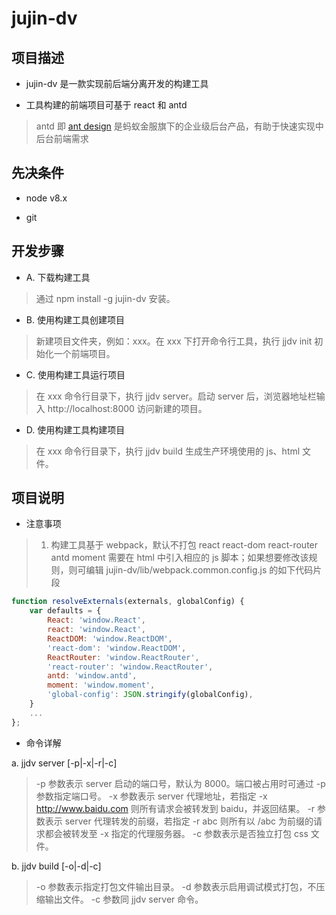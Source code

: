 # jujin-dv

## 项目描述

* jujin-dv 是一款实现前后端分离开发的构建工具

* 工具构建的前端项目可基于 react 和 antd
> antd 即 [ant design](https://ant.design/docs/react/introduce-cn) 是蚂蚁金服旗下的企业级后台产品，有助于快速实现中后台前端需求

## 先决条件

* node v8.x

* git

## 开发步骤

* A. 下载构建工具

> 通过 npm install -g jujin-dv 安装。

* B. 使用构建工具创建项目

> 新建项目文件夹，例如：xxx。在 xxx 下打开命令行工具，执行 jjdv init 初始化一个前端项目。

* C. 使用构建工具运行项目

> 在 xxx 命令行目录下，执行 jjdv server。启动 server 后，浏览器地址栏输入 http://localhost:8000 访问新建的项目。

* D. 使用构建工具构建项目

> 在 xxx 命令行目录下，执行 jjdv build 生成生产环境使用的 js、html 文件。
 
## 项目说明

* 注意事项

> 1. 构建工具基于 webpack，默认不打包 react react-dom react-router antd moment 需要在 html 中引入相应的 js 脚本；如果想要修改该规则，则可编辑 jujin-dv/lib/webpack.common.config.js 的如下代码片段

```javascript
function resolveExternals(externals, globalConfig) {
    var defaults = {
        React: 'window.React',
        react: 'window.React',
        ReactDOM: 'window.ReactDOM',
        'react-dom': 'window.ReactDOM',
        ReactRouter: 'window.ReactRouter',
        'react-router': 'window.ReactRouter',
        antd: 'window.antd',
        moment: 'window.moment',
        'global-config': JSON.stringify(globalConfig),
    }
    ...
};
```

* 命令详解

a. jjdv server [-p|-x|-r|-c]

> -p 参数表示 server 启动的端口号，默认为 8000。端口被占用时可通过 -p 参数指定端口号。
> -x 参数表示 server 代理地址，若指定 -x http://www.baidu.com 则所有请求会被转发到 baidu，并返回结果。
> -r 参数表示 server 代理转发的前缀，若指定 -r abc 则所有以 /abc 为前缀的请求都会被转发至 -x 指定的代理服务器。
> -c 参数表示是否独立打包 css 文件。

b. jjdv build [-o|-d|-c]

> -o 参数表示指定打包文件输出目录。
> -d 参数表示启用调试模式打包，不压缩输出文件。
> -c 参数同 jjdv server 命令。

